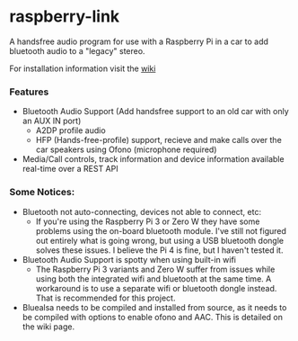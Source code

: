 # raspberry-link
A handsfree audio program for use with a Raspberry Pi in a car to add bluetooth audio to a "legacy" stereo.

For installation information visit the [wiki](https://github.com/jython234/raspberry-link/wiki/Installation)

### Features
- Bluetooth Audio Support (Add handsfree support to an old car with only an AUX IN port)
  - A2DP profile audio
  - HFP (Hands-free-profile) support, recieve and make calls over the car speakers using Ofono (microphone required)
- Media/Call controls, track information and device information available real-time over a REST API

### Some Notices:
- Bluetooth not auto-connecting, devices not able to connect, etc:
  - If you're using the Raspberry Pi 3 or Zero W they have some problems using the on-board bluetooth module. I've still not figured out entirely what is going wrong, but using a USB bluetooth dongle solves these issues. I believe the Pi 4 is fine, but I haven't tested it.
- Bluetooth Audio Support is spotty when using built-in wifi
  - The Raspberry Pi 3 variants and Zero W suffer from issues while using both the integrated wifi and bluetooth at the same time. A workaround is to use a separate wifi or bluetooth dongle instead. That is recommended for this project.
- Bluealsa needs to be compiled and installed from source, as it needs to be compiled with options to enable ofono and AAC. This is detailed on the wiki page.